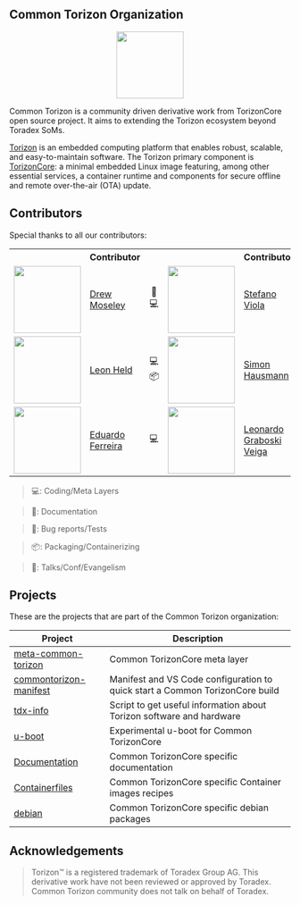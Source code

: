 ## Common Torizon Organization

<p align="center">
<img src="https://github.com/commontorizon/.github/blob/main/profile/commonTorizonCover.png?raw=true" height="120" />
</p>

Common Torizon is a community driven derivative work from TorizonCore open source project. It aims to extending the Torizon ecosystem beyond Toradex SoMs.

[Torizon](https://www.toradex.com/torizon) is an embedded computing platform that enables robust, scalable, and easy-to-maintain software. The Torizon primary component is [TorizonCore](https://www.toradex.com/operating-systems/torizon-core): a minimal embedded Linux image featuring, among other essential services, a container runtime and components for secure offline and remote over-the-air (OTA) update.

## Contributors

Special thanks to all our contributors:

<div align="center">
    <table>
        <tr>
            <th></th>
            <th>Contributor</th>
            <th></th>
            <th></th>
            <th>Contributor</th>
            <th></th>
        </tr>
        <tr>
            <!-- START USER CARD -->
            <td>
                <img src="https://avatars.githubusercontent.com/u/1001846?v=4" height="120" />
            </td>
            <td>
                <a href="https://github.com/drewmoseley">Drew Moseley</a>
            </td>
            <td>
                <p align="center"> 🐛 💻 </p>
            </td>
            <!-- END USER CARD -->
            <!-- START USER CARD -->
            <td>
                <img src="https://avatars.githubusercontent.com/u/94637?v=4" height="120" />
            </td>
            <td>
                <a href="https://github.com/EstebanSannin">Stefano Viola</a>
            </td>
            <td>
                <p align="center"> 💻 📢 </p>
            </td>
             <!-- END USER CARD -->
        </tr>
        <tr>
             <!-- START USER CARD -->
            <td>
                <img src="https://avatars.githubusercontent.com/u/123564142?v=4" height="120" />
            </td>
            <td>
                <a href="https://github.com/leonheldattoradex">Leon Held</a>
            </td>
            <td>
                <p align="center"> 💻 📦 </p>
            </td>
            <!-- END USER CARD -->
            <!-- START USER CARD -->
            <td>
                <img src="https://avatars.githubusercontent.com/u/1486?v=4" height="120" />
            </td>
            <td>
                <a href="https://github.com/tronical">Simon Hausmann</a>
            </td>
            <td>
                <p align="center"> 📦 </p>
            </td>
            <!-- END USER CARD -->
        </tr>
        <tr>
            <!-- START USER CARD -->
            <td>
                <img src="https://avatars.githubusercontent.com/u/7683256?v=4" height="120" />
            </td>
            <td>
                <a href="https://github.com/EdTheBearded">Eduardo Ferreira </a>
            </td>
            <td>
                <p align="center"> 💻 </p>
            </td>
            <!-- END USER CARD -->
            <!-- START USER CARD -->
            <td>
                <img src="https://avatars.githubusercontent.com/u/7726309?v=4" height="120" />
            </td>
            <td>
                <a href="https://github.com/leograba">Leonardo Graboski Veiga </a>
            </td>
            <td>
                <p align="center"> 💻🐛📖  </p>
            </td>
             <!-- END USER CARD -->
        </tr>
    </table>
</div>

> 💻: Coding/Meta Layers

> 📖: Documentation

> 🐛: Bug reports/Tests

> 📦: Packaging/Containerizing

> 📢: Talks/Conf/Evangelism

## Projects

These are the projects that are part of the Common Torizon organization:

| Project                                                                           | Description                                                                  |
| --------------------------------------------------------------------------------- | ---------------------------------------------------------------------------- |
| [meta-common-torizon](https://github.com/commontorizon/meta-common-torizon)       | Common TorizonCore meta layer                                                |
| [commontorizon-manifest](https://github.com/commontorizon/commontorizon-manifest) | Manifest and VS Code configuration to quick start a Common TorizonCore build |
| [tdx-info](https://github.com/commontorizon/tdx-info)                             | Script to get useful information about Torizon software and hardware         |
| [u-boot](https://github.com/commontorizon/u-boot)                                 | Experimental u-boot for Common TorizonCore                                   |
| [Documentation](https://github.com/commontorizon/Documentation)                   | Common TorizonCore specific documentation                                    |
| [Containerfiles](https://github.com/commontorizon/Containerfiles)                 | Common TorizonCore specific Container images recipes                         |
| [debian](https://github.com/commontorizon/debian)                                 | Common TorizonCore specific debian packages                                  |

## Acknowledgements

> Torizon™ is a registered trademark of Toradex Group AG. This derivative work have not been reviewed or approved by Toradex. Common Torizon community does not talk on behalf of Toradex.

